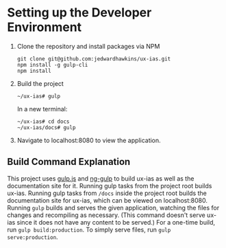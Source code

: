# Setting up the Developer Environment

1. Clone the repository and install packages via NPM

       git clone git@github.com:jedwardhawkins/ux-ias.git
       npm install -g gulp-cli
       npm install

2. Build the project

       ~/ux-ias# gulp
   
   In a new terminal:

       ~/ux-ias# cd docs
       ~/ux-ias/docs# gulp

3. Navigate to localhost:8080 to view the application.

## Build Command Explanation

This project uses [gulp.js](https://gulpjs.com/) and 
[ng-gulp](https://github.com/jedwardhawkins/ng-gulp) to build ux-ias as well as the documentation
site for it. Running gulp tasks from the project root builds ux-ias. Running gulp tasks from
`/docs` inside the project root builds the documentation site for ux-ias, which can be viewed on
localhost:8080. Running `gulp` builds and serves the given application, watching the files for 
changes and recompiling as necessary. (This command doesn't serve ux-ias since it does not have 
any content to be served.) For a one-time build, run `gulp build:production`. To simply serve 
files, run `gulp serve:production`.
